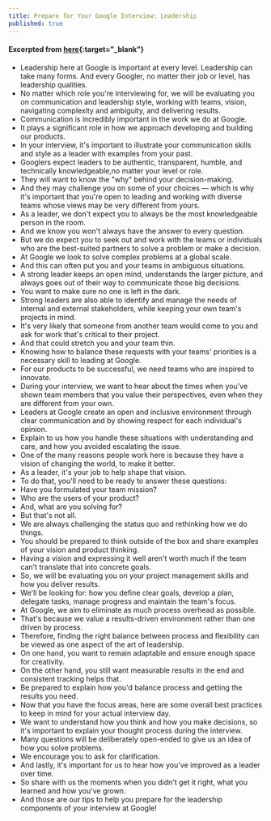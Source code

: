 ```yaml
---
title: Prepare for Your Google Interview: Leadership
published: true
---
```


#### Excerpted from [here](https://youtu.be/2Cr3-et4xkI){:target="_blank"}

* Leadership here at Google is important at every level. Leadership can take many forms. And every Googler, no matter their job or level, has leadership qualities.
* No matter which role you're interviewing for, we will be evaluating you on communication and leadership style, working with teams, vision, navigating complexity and ambiguity, and delivering results.
* Communication is incredibly important in the work we do at Google.
* It plays a significant role in how we approach developing and building our products.
* In your interview, it's important to illustrate your communication skills and style as a leader with examples from your past.
* Googlers expect leaders to be authentic, transparent, humble, and technically knowledgeable,no matter your level or role.
* They will want to know the "why" behind your decision-making.
* And they may challenge you on some of your choices — which is why it's important that you're open to leading and working with diverse teams whose views may be very different from yours.
* As a leader, we don't expect you to always be the most knowledgeable person in the room.
* And we know you won't always have the answer to every question.
* But we do expect you to seek out and work with the teams or individuals who are the best-suited partners to solve a problem or make a decision.
* At Google we look to solve complex problems at a global scale.
* And this can often put you and your teams in ambiguous situations.
* A strong leader keeps an open mind, understands the larger picture, and always goes out of their way to communicate those big decisions.
* You want to make sure no one is left in the dark.
* Strong leaders are also able to identify and manage the needs of internal and external stakeholders, while keeping your own team's projects in mind.
* It's very likely that someone from another team would come to you and ask for work that's critical to their project.
* And that could stretch you and your team thin.
* Knowing how to balance these requests with your teams' priorities is a necessary skill to leading at Google.
* For our products to be successful, we need teams who are inspired to innovate.
* During your interview, we want to hear about the times when you've shown team members that you value their perspectives, even when they are different from your own.
* Leaders at Google create an open and inclusive environment through clear communication and by showing respect for each individual's opinion.
* Explain to us how you handle these situations with understanding and care, and how you avoided escalating the issue.
* One of the many reasons people work here is because they have a vision of changing the world, to make it better.
* As a leader, it's your job to help shape that vision.
* To do that, you'll need to be ready to answer these questions:
* Have you formulated your team mission?
* Who are the users of your product?
* And, what are you solving for?
* But that's not all.
* We are always challenging the status quo and rethinking how we do things.
* You should be prepared to think outside of the box and share examples of your vision and product thinking.
* Having a vision and expressing it well aren't worth much if the team can't translate that into concrete goals.
* So, we will be evaluating you on your project management skills and how you deliver results.
* We'll be looking for: how you define clear goals, develop a plan, delegate tasks, manage progress and maintain the team's focus.
* At Google, we aim to eliminate as much process overhead as possible.
* That's because we value a results-driven environment rather than one driven by process.
* Therefore, finding the right balance between process and flexibility can be viewed as one aspect of the art of leadership.
* On one hand, you want to remain adaptable and ensure enough space for creativity.
* On the other hand, you still want measurable results in the end and consistent tracking helps that.
* Be prepared to explain how you'd balance process and getting the results you need.
* Now that you have the focus areas, here are some overall best practices to keep in mind for your actual interview day.
* We want to understand how you think and how you make decisions, so it's important to explain your thought process during the interview.
* Many questions will be deliberately open-ended to give us an idea of how you solve problems.
* We encourage you to ask for clarification.
* And lastly, it's important for us to hear how you've improved as a leader over time.
* So share with us the moments when you didn't get it right, what you learned and how you've grown.
* And those are our tips to help you prepare for the leadership components of your interview at Google!
